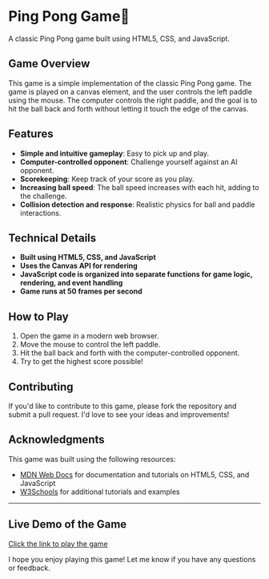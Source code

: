 # Ping Pong Game🏓

A classic Ping Pong game built using HTML5, CSS, and JavaScript.

## Game Overview

This game is a simple implementation of the classic Ping Pong game. The game is played on a canvas element, and the user controls the left paddle using the mouse. The computer controls the right paddle, and the goal is to hit the ball back and forth without letting it touch the edge of the canvas.

## Features

- **Simple and intuitive gameplay**: Easy to pick up and play.
- **Computer-controlled opponent**: Challenge yourself against an AI opponent.
- **Scorekeeping**: Keep track of your score as you play.
- **Increasing ball speed**: The ball speed increases with each hit, adding to the challenge.
- **Collision detection and response**: Realistic physics for ball and paddle interactions.

## Technical Details

- **Built using HTML5, CSS, and JavaScript**
- **Uses the Canvas API for rendering**
- **JavaScript code is organized into separate functions for game logic, rendering, and event handling**
- **Game runs at 50 frames per second**

## How to Play

1. Open the game in a modern web browser.
2. Move the mouse to control the left paddle.
3. Hit the ball back and forth with the computer-controlled opponent.
4. Try to get the highest score possible!


## Contributing

If you'd like to contribute to this game, please fork the repository and submit a pull request. I'd love to see your ideas and improvements!

## Acknowledgments

This game was built using the following resources:

- [MDN Web Docs](https://developer.mozilla.org/en-US/) for documentation and tutorials on HTML5, CSS, and JavaScript
- [W3Schools](https://www.w3schools.com/) for additional tutorials and examples

---
## Live Demo of the Game
[Click the link to play the game](https://mlakshmipraharsha07.github.io/Ping-Pong-Game/)


I hope you enjoy playing this game! Let me know if you have any questions or feedback.

